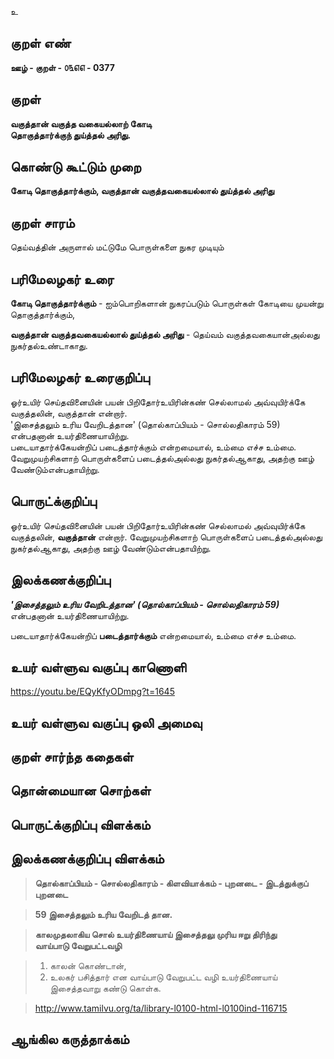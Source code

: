 உ

## குறள் எண் 

**ஊழ் - குறள் - ௦௩௭௭ - 0377**  

## குறள் 

**வகுத்தான் வகுத்த வகையல்லாற் கோடி  
தொகுத்தார்க்குந் துய்த்தல் அரிது.**

## கொண்டு கூட்டும் முறை

**கோடி தொகுத்தார்க்கும், வகுத்தான் வகுத்தவகையல்லால் துய்த்தல் அரிது**

## குறள் சாரம் 

தெய்வத்தின் அருளால் மட்டுமே பொருள்களை நுகர முடியும்   

## பரிமேலழகர் உரை

**கோடி தொகுத்தார்க்கும்** - ஐம்பொறிகளான் நுகரப்படும் பொருள்கள் கோடியை முயன்று தொகுத்தார்க்கும்,  

**வகுத்தான் வகுத்தவகையல்லால் துய்த்தல் அரிது** - தெய்வம் வகுத்தவகையான்அல்லது நுகர்தல்உண்டாகாது.   

## பரிமேலழகர் உரைகுறிப்பு   

ஓர்உயிர் செய்தவினையின் பயன் பிறிதோர்உயிரின்கண் செல்லாமல் அவ்வுயிர்க்கே வகுத்தலின், வகுத்தான் என்றார்.  
'இசைத்தலும் உரிய வேறிடத்தான' (தொல்காப்பியம் - சொல்லதிகாரம்  59) என்பதனான் உயர்திணையாயிற்று.  
படையாதார்க்கேயன்றிப் படைத்தார்க்கும் என்றமையால், உம்மை எச்ச உம்மை.  
வேறுமுயற்சிகளாற் பொருள்களைப் படைத்தல்அல்லது நுகர்தல்ஆகாது, அதற்கு ஊழ் வேண்டும்என்பதாயிற்று.  

## பொருட்க்குறிப்பு 

ஓர்உயிர் செய்தவினையின் பயன் பிறிதோர்உயிரின்கண் செல்லாமல் அவ்வுயிர்க்கே வகுத்தலின், **வகுத்தான்** என்றார். வேறுமுயற்சிகளாற் பொருள்களைப் படைத்தல்அல்லது நுகர்தல்ஆகாது, அதற்கு ஊழ் வேண்டும்என்பதாயிற்று.    

## இலக்கணக்குறிப்பு  

_**'இசைத்தலும் உரிய வேறிடத்தான' (தொல்காப்பியம் - சொல்லதிகாரம்  59)**_ என்பதனான் உயர்திணையாயிற்று.  

படையாதார்க்கேயன்றிப் **படைத்தார்க்கும்** என்றமையால், உம்மை எச்ச உம்மை.    

## உயர் வள்ளுவ வகுப்பு காணொளி

https://youtu.be/EQyKfyODmpg?t=1645

## உயர் வள்ளுவ வகுப்பு ஒலி அமைவு 

 
## குறள் சார்ந்த கதைகள் 


## தொன்மையான சொற்கள்


## பொருட்க்குறிப்பு விளக்கம்


## இலக்கணக்குறிப்பு விளக்கம்

>**தொல்காப்பியம் - சொல்லதிகாரம் - கிளவியாக்கம் - புறனடை - இடத்துக்குப் புறனடை**  

>**59	இசைத்தலும் உரிய வேறிடத் தான.**  

>**காலமுதலாகிய சொல் உயர்திணையாய் இசைத்தலு முரிய ஈறு திரிந்து  
வாய்பாடு வேறுபட்டவழி**  

>1. காலன் கொண்டான்,  
>2. உலகர் பசித்தார் என வாய்பாடு வேறுபட்ட வழி உயர்திணையாய் இசைத்தவாறு கண்டு கொள்க.  

>http://www.tamilvu.org/ta/library-l0100-html-l0100ind-116715

## ஆங்கில கருத்தாக்கம் 


